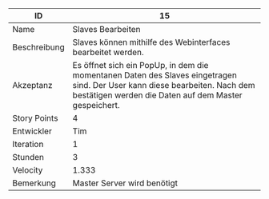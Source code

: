 | ID         |15|
|-|-|
|Name        | Slaves Bearbeiten |
|Beschreibung| Slaves können mithilfe des Webinterfaces bearbeitet werden. |
|Akzeptanz   | Es öffnet sich ein PopUp, in dem die momentanen Daten des Slaves eingetragen sind. Der User kann diese bearbeiten. Nach dem bestätigen werden die Daten auf dem Master gespeichert. |
|Story Points|4|
|Entwickler  |Tim|
|Iteration   |1|
|Stunden     |3|
|Velocity    |1.333|
|Bemerkung   |Master Server wird benötigt|
